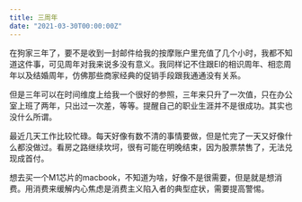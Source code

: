 ```yaml
---
title: 三周年
date: "2021-03-30T00:00:00Z"
---
```


在狗家三年了，要不是收到一封邮件给我的按摩账户里充值了几个小时，我都不知道这件事，可见周年对我来说多没有意义。我同样记不住跟El的相识周年、相恋周年以及结婚周年，仿佛那些商家经典的促销手段跟我通通没有关系。

但是三年可以在时间维度上给我一个很好的参照，三年来只升了一次值，只在办公室上班了两年，只出过一次差，等等。提醒自己的职业生涯并不是很成功。其实也没什么所谓。

最近几天工作比较忙碌。每天好像有数不清的事情要做，但是忙完了一天又好像什么都没做过。看房之路继续坎坷，很有可能在明晚结束，因为股票禁售了，无法兑现成首付。

想去买一个M1芯片的macbook，不知道为啥，好像不是很需要，但是就是想消费。用消费来缓解内心焦虑是消费主义陷入者的典型症状，需要提高警惕。